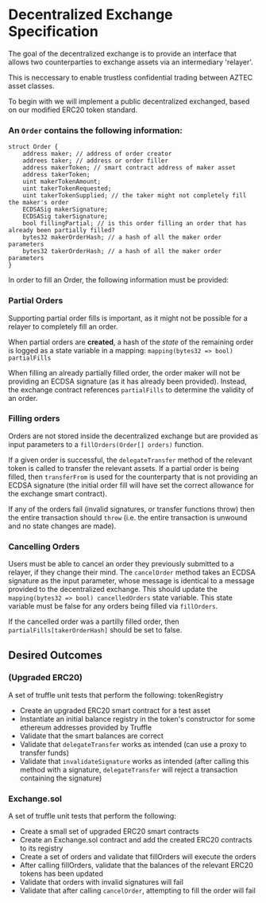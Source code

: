 # Decentralized Exchange Specification

The goal of the decentralized exchange is to provide an interface that allows two counterparties to exchange assets via an intermediary 'relayer'.

This is neccessary to enable trustless confidential trading between AZTEC asset classes.

To begin with we will implement a public decentralized exchanged, based on our modified ERC20 token standard.


### An ```Order``` contains the following information:

```
struct Order {
    address maker; // address of order creator
    addrees taker; // address or order filler
    address makerToken; // smart contract address of maker asset
    address takerToken;
    uint makerTokenAmount;
    uint takerTokenRequested;
    uint takerTokenSupplied; // the taker might not completely fill the maker's order
    ECDSASig makerSignature;
    ECDSASig takerSignature;
    bool fillingPartial; // is this order filling an order that has already been partially filled?
    bytes32 makerOrderHash; // a hash of all the maker order parameters
    bytes32 takerOrderHash; // a hash of all the maker order parameters
}
```

In order to fill an Order, the following information must be provided:

### Partial Orders

Supporting partial order fills is important, as it might not be possible for a relayer to completely fill an order.

When partial orders are **created**, a hash of the *state* of the remaining order is logged as a state variable in a mapping: ```mapping(bytes32 => bool) partialFills```

When filling an already partially filled order, the order maker will not be providing an ECDSA signature (as it has already been provided). Instead, the exchange contract references ```partialFills``` to determine the validity of an order.

### Filling orders

Orders are not stored inside the decentralized exchange but are provided as input parameters to a ```fillOrders(Order[] orders)``` function.

If a given order is successful, the ```delegateTransfer``` method of the relevant token is called to transfer the relevant assets. If a partial order is being filled, then ```transferFrom``` is used for the counterparty that is not providing an ECDSA signature (the initial order fill will have set the correct allowance for the exchange smart contract).

If any of the orders fail (invalid signatures, or transfer functions throw) then the entire transaction should ```throw``` (i.e. the entire transaction is unwound and no state changes are made).

### Cancelling Orders

Users must be able to cancel an order they previously submitted to a relayer, if they change their mind. The ```cancelOrder``` method takes an ECDSA signature as the input parameter, whose message is identical to a message provided to the decentralized exchange. This should update the ```mapping(bytes32 => bool) cancelledOrders``` state variable. This state variable must be false for any orders being filled via ```fillOrders```.

If the cancelled order was a partilly filled order, then ```partialFills[takerOrderHash]``` should be set to false.

## Desired Outcomes

### (Upgraded ERC20)

A set of truffle unit tests that perform the following:
tokenRegistry
* Create an upgraded ERC20 smart contract for a test asset
* Instantiate an initial balance registry in the token's constructor for some ethereum addresses provided by Truffle
* Validate that the smart balances are correct
* Validate that ```delegateTransfer``` works as intended (can use a proxy to transfer funds)
* Validate that ```invalidateSignature``` works as intended (after calling this method with a signature, ```delegateTransfer``` will reject a transaction containing the signature)

### Exchange.sol

A set of truffle unit tests that perform the following:

* Create a small set of upgraded ERC20 smart contracts
* Create an Exchange.sol contract and add the created ERC20 contracts to its registry
* Create a set of orders and validate that fillOrders will execute the orders
* After calling fillOrders, validate that the balances of the relevant ERC20 tokens has been updated
* Validate that orders with invalid signatures will fail
* Validate that after calling ```cancelOrder```, attempting to fill the order will fail